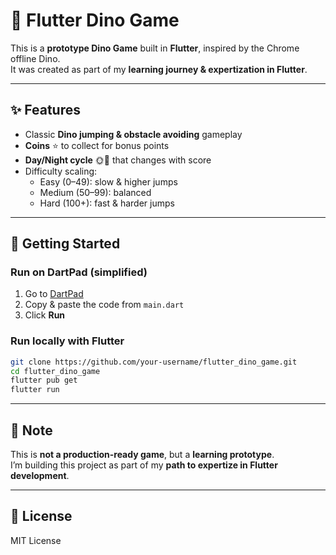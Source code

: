# 🦖 Flutter Dino Game

This is a **prototype Dino Game** built in **Flutter**, inspired by the Chrome offline Dino.  
It was created as part of my **learning journey & expertization in Flutter**.  

---

## ✨ Features
- Classic **Dino jumping & obstacle avoiding** gameplay
- **Coins** ⭐ to collect for bonus points
- **Day/Night cycle** 🌞🌙 that changes with score
- Difficulty scaling:
  - Easy (0–49): slow & higher jumps
  - Medium (50–99): balanced
  - Hard (100+): fast & harder jumps

---

## 🚀 Getting Started

### Run on DartPad (simplified)
1. Go to [DartPad](https://dartpad.dev/flutter)
2. Copy & paste the code from `main.dart`
3. Click **Run**

### Run locally with Flutter
```bash
git clone https://github.com/your-username/flutter_dino_game.git
cd flutter_dino_game
flutter pub get
flutter run
```

---

## 📌 Note
This is **not a production-ready game**, but a **learning prototype**.  
I’m building this project as part of my **path to expertize in Flutter development**.

---

## 📜 License
MIT License
